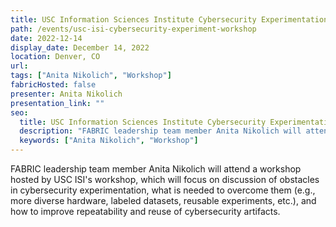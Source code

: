 ```yaml
---
title: USC Information Sciences Institute Cybersecurity Experimentation Workshop
path: /events/usc-isi-cybersecurity-experiment-workshop
date: 2022-12-14
display_date: December 14, 2022
location: Denver, CO
url:
tags: ["Anita Nikolich", "Workshop"]
fabricHosted: false
presenter: Anita Nikolich
presentation_link: ""
seo:
  title: USC Information Sciences Institute Cybersecurity Experimentation Workshop
  description: "FABRIC leadership team member Anita Nikolich will attend a workshop hosted by USC ISI's workshop."
  keywords: ["Anita Nikolich", "Workshop"]
---
```


FABRIC leadership team member Anita Nikolich will attend a workshop hosted by USC ISI's workshop, which will focus on discussion of obstacles in cybersecurity experimentation, what is needed to overcome them (e.g., more diverse hardware, labeled datasets, reusable experiments, etc.), and how to improve repeatability and reuse of cybersecurity artifacts.
